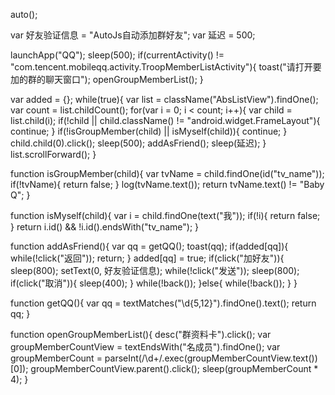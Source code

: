 auto();

var 好友验证信息 = "AutoJs自动添加群好友";
var 延迟 = 500;

launchApp("QQ");
sleep(500);
if(currentActivity() != "com.tencent.mobileqq.activity.TroopMemberListActivity"){
    toast("请打开要加的群的聊天窗口");
    openGroupMemberList();
}

var added = {};
while(true){
    var list = className("AbsListView").findOne();
	var count = list.childCount();
	for(var i = 0; i < count; i++){
	    var child = list.child(i);
        if(!child || child.className() != "android.widget.FrameLayout"){
            continue;
        }
        if(!isGroupMember(child) || isMyself(child)){
            continue;
        }
        child.child(0).click();
        sleep(500);
        addAsFriend();
        sleep(延迟);
	}
	list.scrollForward();
}

function isGroupMember(child){
    var tvName = child.findOne(id("tv_name"));
    if(!tvName){
      return false;
    }
    log(tvName.text());
	return tvName.text() != "Baby Q";
}

function isMyself(child){
	var i = child.findOne(text("我"));
	if(!i){
	  return false;
	}
	return i.id() && !i.id().endsWith("tv_name");
}

function addAsFriend(){
	var qq = getQQ();
	toast(qq);
	if(added[qq]){
		while(!click("返回"));
		return;
	}
	added[qq] = true;
	if(click("加好友")){
        sleep(800);
        setText(0, 好友验证信息);
        while(!click("发送"));
        sleep(800);
        if(click("取消")){
          sleep(400);
        }
        while(!back());
    }else{
        while(!back());
    }
}

function getQQ(){
	var qq = textMatches("\\d{5,12}").findOne().text();
	return qq;
}

function openGroupMemberList(){
    desc("群资料卡").click();
    var groupMemberCountView = textEndsWith("名成员").findOne();
    var groupMemberCount = parseInt(/\d+/.exec(groupMemberCountView.text())[0]);
    groupMemberCountView.parent().click();
    sleep(groupMemberCount * 4);
}
